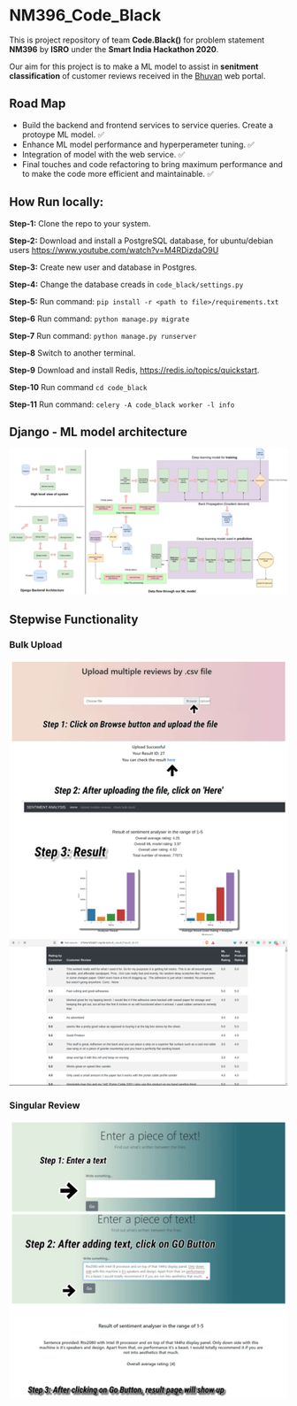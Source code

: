 # NM396_Code_Black
This is project repository of team __Code.Black()__ for problem statement __NM396__ by __ISRO__ under the __Smart India Hackathon 2020__. 

Our aim for this project is to make a ML model to assist in __senitment classification__ of customer reviews received in the [Bhuvan](https://bhuvan.nrsc.gov.in/bhuvan_links.php) web portal.

## Road Map
- Build the backend and frontend services to service queries. Create a protoype ML model. :white_check_mark:
- Enhance ML model performance and hyperperameter tuning. :white_check_mark:
- Integration of model with the web service. :white_check_mark:
- Final touches and code refactoring to bring maximum performance and to make the code more efficient and maintainable. :white_check_mark:

## How Run locally:

**Step-1:** Clone the repo to your system.

**Step-2:** Download and install a PostgreSQL database, for ubuntu/debian users https://www.youtube.com/watch?v=M4RDizdaO9U  

**Step-3:** Create new user and database in Postgres.

**Step-4:** Change the database creads in `code_black/settings.py`

**Step-5:** Run command: `pip install -r <path to file>/requirements.txt`

**Step-6** Run command: `python manage.py migrate`

**Step-7** Run command: `python manage.py runserver`

**Step-8** Switch to another terminal.

**Step-9** Download and install Redis, https://redis.io/topics/quickstart.

**Step-10** Run command `cd code_black`

**Step-11** Run command: `celery -A code_black worker -l info`

## Django - ML model architecture
![Django ML model architecture](./sample_images/Django_ML_arch.png)

## Stepwise Functionality
### Bulk Upload 
![Bulk Upload Functionality](./sample_images/step_bulk.png)
![Table Output](./sample_images/table_77k.png)
### Singular Review
![Singular Upload Functionality](./sample_images/step_singular.png)
